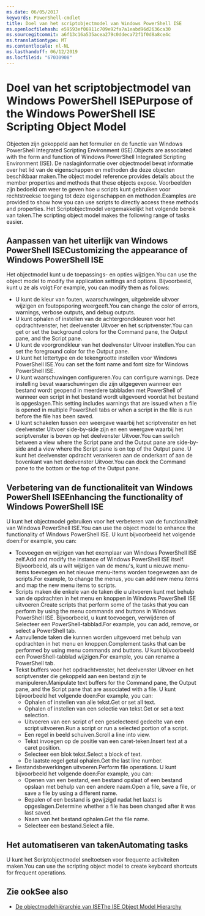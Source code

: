 ```yaml
---
ms.date: 06/05/2017
keywords: PowerShell-cmdlet
title: Doel van het scriptobjectmodel van Windows PowerShell ISE
ms.openlocfilehash: e59593ef06911c709e92fa7a1eabd96d2636ca30
ms.sourcegitcommit: a6f13c16a535acea279c0ddeca72f1f0d8a8ce4c
ms.translationtype: MT
ms.contentlocale: nl-NL
ms.lasthandoff: 06/12/2019
ms.locfileid: "67030908"
---
```

# <a name="purpose-of-the-windows-powershell-ise-scripting-object-model"></a><span data-ttu-id="4ffef-103">Doel van het scriptobjectmodel van Windows PowerShell ISE</span><span class="sxs-lookup"><span data-stu-id="4ffef-103">Purpose of the Windows PowerShell ISE Scripting Object Model</span></span>

<span data-ttu-id="4ffef-104">Objecten zijn gekoppeld aan het formulier en de functie van Windows PowerShell Integrated Scripting Environment (ISE).</span><span class="sxs-lookup"><span data-stu-id="4ffef-104">Objects are associated with the form and function of Windows PowerShell Integrated Scripting Environment (ISE).</span></span> <span data-ttu-id="4ffef-105">De naslaginformatie over objectmodel bevat informatie over het lid van de eigenschappen en methoden die deze objecten beschikbaar maken.</span><span class="sxs-lookup"><span data-stu-id="4ffef-105">The object model reference provides details about the member properties and methods that these objects expose.</span></span> <span data-ttu-id="4ffef-106">Voorbeelden zijn bedoeld om weer te geven hoe u scripts kunt gebruiken voor rechtstreekse toegang tot deze eigenschappen en methoden.</span><span class="sxs-lookup"><span data-stu-id="4ffef-106">Examples are provided to show how you can use scripts to directly access these methods and properties.</span></span> <span data-ttu-id="4ffef-107">Het Scriptobjectmodel vergemakkelijkt het volgende bereik van taken.</span><span class="sxs-lookup"><span data-stu-id="4ffef-107">The scripting object model makes the following range of tasks easier.</span></span>

## <a name="customizing-the-appearance-of-windows-powershell-ise"></a><span data-ttu-id="4ffef-108">Aanpassen van het uiterlijk van Windows PowerShell ISE</span><span class="sxs-lookup"><span data-stu-id="4ffef-108">Customizing the appearance of Windows PowerShell ISE</span></span>

<span data-ttu-id="4ffef-109">Het objectmodel kunt u de toepassings- en opties wijzigen.</span><span class="sxs-lookup"><span data-stu-id="4ffef-109">You can use the object model to modify the application settings and options.</span></span> <span data-ttu-id="4ffef-110">Bijvoorbeeld, kunt u ze als volgt:</span><span class="sxs-lookup"><span data-stu-id="4ffef-110">For example, you can modify them as follows:</span></span>

- <span data-ttu-id="4ffef-111">U kunt de kleur van fouten, waarschuwingen, uitgebreide uitvoer wijzigen en foutopsporing weergeeft.</span><span class="sxs-lookup"><span data-stu-id="4ffef-111">You can change the color of errors, warnings, verbose outputs, and debug outputs.</span></span>
- <span data-ttu-id="4ffef-112">U kunt ophalen of instellen van de achtergrondkleuren voor het opdrachtvenster, het deelvenster Uitvoer en het scriptvenster.</span><span class="sxs-lookup"><span data-stu-id="4ffef-112">You can get or set the background colors for the Command pane, the Output pane, and the Script pane.</span></span>
- <span data-ttu-id="4ffef-113">U kunt de voorgrondkleur van het deelvenster Uitvoer instellen.</span><span class="sxs-lookup"><span data-stu-id="4ffef-113">You can set the foreground color for the Output pane.</span></span>
- <span data-ttu-id="4ffef-114">U kunt het lettertype en de tekengrootte instellen voor Windows PowerShell ISE.</span><span class="sxs-lookup"><span data-stu-id="4ffef-114">You can set the font name and font size for Windows PowerShell ISE.</span></span>
- <span data-ttu-id="4ffef-115">U kunt waarschuwingen configureren.</span><span class="sxs-lookup"><span data-stu-id="4ffef-115">You can configure warnings.</span></span> <span data-ttu-id="4ffef-116">Deze instelling bevat waarschuwingen die zijn uitgegeven wanneer een bestand wordt geopend in meerdere tabbladen met PowerShell of wanneer een script in het bestand wordt uitgevoerd voordat het bestand is opgeslagen.</span><span class="sxs-lookup"><span data-stu-id="4ffef-116">This setting includes warnings that are issued when a file is opened in multiple PowerShell tabs or when a script in the file is run before the file has been saved.</span></span>
- <span data-ttu-id="4ffef-117">U kunt schakelen tussen een weergave waarbij het scriptvenster en het deelvenster Uitvoer side-by-side zijn en een weergave waarbij het scriptvenster is boven op het deelvenster Uitvoer.</span><span class="sxs-lookup"><span data-stu-id="4ffef-117">You can switch between a view where the Script pane and the Output pane are side-by-side and a view where the Script pane is on top of the Output pane.</span></span> <span data-ttu-id="4ffef-118">U kunt het deelvenster opdracht verankeren aan de onderkant of aan de bovenkant van het deelvenster Uitvoer.</span><span class="sxs-lookup"><span data-stu-id="4ffef-118">You can dock the Command pane to the bottom or the top of the Output pane.</span></span>

## <a name="enhancing-the-functionality-of-windows-powershell-ise"></a><span data-ttu-id="4ffef-119">Verbetering van de functionaliteit van Windows PowerShell ISE</span><span class="sxs-lookup"><span data-stu-id="4ffef-119">Enhancing the functionality of Windows PowerShell ISE</span></span>

<span data-ttu-id="4ffef-120">U kunt het objectmodel gebruiken voor het verbeteren van de functionaliteit van Windows PowerShell ISE.</span><span class="sxs-lookup"><span data-stu-id="4ffef-120">You can use the object model to enhance the functionality of Windows PowerShell ISE.</span></span> <span data-ttu-id="4ffef-121">U kunt bijvoorbeeld het volgende doen:</span><span class="sxs-lookup"><span data-stu-id="4ffef-121">For example, you can:</span></span>

- <span data-ttu-id="4ffef-122">Toevoegen en wijzigen van het exemplaar van Windows PowerShell ISE zelf.</span><span class="sxs-lookup"><span data-stu-id="4ffef-122">Add and modify the instance of Windows PowerShell ISE itself.</span></span> <span data-ttu-id="4ffef-123">Bijvoorbeeld, als u wilt wijzigen van de menu's, kunt u nieuwe menu-items toevoegen en het nieuwe menu-items worden toegewezen aan de scripts.</span><span class="sxs-lookup"><span data-stu-id="4ffef-123">For example, to change the menus, you can add new menu items and map the new menu items to scripts.</span></span>
- <span data-ttu-id="4ffef-124">Scripts maken die enkele van de taken die u uitvoeren kunt met behulp van de opdrachten in het menu en knoppen in Windows PowerShell ISE uitvoeren.</span><span class="sxs-lookup"><span data-stu-id="4ffef-124">Create scripts that perform some of the tasks that you can perform by using the menu commands and buttons in Windows PowerShell ISE.</span></span> <span data-ttu-id="4ffef-125">Bijvoorbeeld, u kunt toevoegen, verwijderen of Selecteer een PowerShell-tabblad.</span><span class="sxs-lookup"><span data-stu-id="4ffef-125">For example, you can add, remove, or select a PowerShell tab.</span></span>
- <span data-ttu-id="4ffef-126">Aanvullende taken die kunnen worden uitgevoerd met behulp van opdrachten in het menu en knoppen.</span><span class="sxs-lookup"><span data-stu-id="4ffef-126">Complement tasks that can be performed by using menu commands and buttons.</span></span> <span data-ttu-id="4ffef-127">U kunt bijvoorbeeld een PowerShell-tabblad wijzigen.</span><span class="sxs-lookup"><span data-stu-id="4ffef-127">For example, you can rename a PowerShell tab.</span></span>
- <span data-ttu-id="4ffef-128">Tekst buffers voor het opdrachtvenster, het deelvenster Uitvoer en het scriptvenster die gekoppeld aan een bestand zijn te manipuleren.</span><span class="sxs-lookup"><span data-stu-id="4ffef-128">Manipulate text buffers for the Command pane, the Output pane, and the Script pane that are associated with a file.</span></span> <span data-ttu-id="4ffef-129">U kunt bijvoorbeeld het volgende doen:</span><span class="sxs-lookup"><span data-stu-id="4ffef-129">For example, you can:</span></span>
  - <span data-ttu-id="4ffef-130">Ophalen of instellen van alle tekst.</span><span class="sxs-lookup"><span data-stu-id="4ffef-130">Get or set all text.</span></span>
  - <span data-ttu-id="4ffef-131">Ophalen of instellen van een selectie van tekst.</span><span class="sxs-lookup"><span data-stu-id="4ffef-131">Get or set a text selection.</span></span>
  - <span data-ttu-id="4ffef-132">Uitvoeren van een script of een geselecteerd gedeelte van een script uitvoeren.</span><span class="sxs-lookup"><span data-stu-id="4ffef-132">Run a script or run a selected portion of a script.</span></span>
  - <span data-ttu-id="4ffef-133">Een regel in beeld schuiven.</span><span class="sxs-lookup"><span data-stu-id="4ffef-133">Scroll a line into view.</span></span>
  - <span data-ttu-id="4ffef-134">Tekst invoegen op de positie van een caret-teken.</span><span class="sxs-lookup"><span data-stu-id="4ffef-134">Insert text at a caret position.</span></span>
  - <span data-ttu-id="4ffef-135">Selecteer een blok tekst.</span><span class="sxs-lookup"><span data-stu-id="4ffef-135">Select a block of text.</span></span>
  - <span data-ttu-id="4ffef-136">De laatste regel getal ophalen.</span><span class="sxs-lookup"><span data-stu-id="4ffef-136">Get the last line number.</span></span>
- <span data-ttu-id="4ffef-137">Bestandsbewerkingen uitvoeren.</span><span class="sxs-lookup"><span data-stu-id="4ffef-137">Perform file operations.</span></span> <span data-ttu-id="4ffef-138">U kunt bijvoorbeeld het volgende doen:</span><span class="sxs-lookup"><span data-stu-id="4ffef-138">For example, you can:</span></span>
  - <span data-ttu-id="4ffef-139">Openen van een bestand, een bestand opslaat of een bestand opslaan met behulp van een andere naam.</span><span class="sxs-lookup"><span data-stu-id="4ffef-139">Open a file, save a file, or save a file by using a different name.</span></span>
  - <span data-ttu-id="4ffef-140">Bepalen of een bestand is gewijzigd nadat het laatst is opgeslagen.</span><span class="sxs-lookup"><span data-stu-id="4ffef-140">Determine whether a file has been changed after it was last saved.</span></span>
  - <span data-ttu-id="4ffef-141">Naam van het bestand ophalen.</span><span class="sxs-lookup"><span data-stu-id="4ffef-141">Get the file name.</span></span>
  - <span data-ttu-id="4ffef-142">Selecteer een bestand.</span><span class="sxs-lookup"><span data-stu-id="4ffef-142">Select a file.</span></span>

## <a name="automating-tasks"></a><span data-ttu-id="4ffef-143">Het automatiseren van taken</span><span class="sxs-lookup"><span data-stu-id="4ffef-143">Automating tasks</span></span>

<span data-ttu-id="4ffef-144">U kunt het Scriptobjectmodel sneltoetsen voor frequente activiteiten maken.</span><span class="sxs-lookup"><span data-stu-id="4ffef-144">You can use the scripting object model to create keyboard shortcuts for frequent operations.</span></span>

## <a name="see-also"></a><span data-ttu-id="4ffef-145">Zie ook</span><span class="sxs-lookup"><span data-stu-id="4ffef-145">See also</span></span>

- [<span data-ttu-id="4ffef-146">De objectmodelhiërarchie van ISE</span><span class="sxs-lookup"><span data-stu-id="4ffef-146">The ISE Object Model Hierarchy</span></span>](The-ISE-Object-Model-Hierarchy.md)

